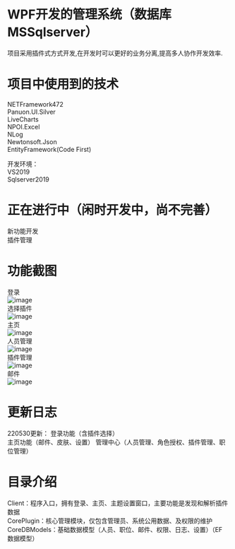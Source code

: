 ﻿
# WPF开发的管理系统（数据库MSSqlserver）

项目采用插件式方式开发,在开发时可以更好的业务分离,提高多人协作开发效率.  

# 项目中使用到的技术

NETFramework472  
Panuon.UI.Silver  
LiveCharts  
NPOI.Excel  
NLog  
Newtonsoft.Json  
EntityFramework(Code First)  

开发环境：  
VS2019  
Sqlserver2019  


# 正在进行中（闲时开发中，尚不完善）

新功能开发  
插件管理  

# 功能截图

登录  
![image](https://raw.githubusercontent.com/straw-git/WPFManager/master/%E6%95%88%E6%9E%9C%E5%9B%BE/%E7%99%BB%E5%BD%95.jpg)  
选择插件  
![image]( https://github.com/straw-git/WPFManager/blob/master/%E6%95%88%E6%9E%9C%E5%9B%BE/选择插件.jpg)  
主页  
![image]( https://github.com/straw-git/WPFManager/blob/master/%E6%95%88%E6%9E%9C%E5%9B%BE/主页.jpg)  
人员管理  
![image]( https://github.com/straw-git/WPFManager/blob/master/%E6%95%88%E6%9E%9C%E5%9B%BE/人员管理.jpg)  
插件管理  
![image]( https://github.com/straw-git/WPFManager/blob/master/%E6%95%88%E6%9E%9C%E5%9B%BE/插件管理.jpg)  
邮件  
![image]( https://github.com/straw-git/WPFManager/blob/master/%E6%95%88%E6%9E%9C%E5%9B%BE/邮件.jpg)  

# 更新日志

220530更新：
登录功能（含插件选择）  
主页功能（邮件、皮肤、设置）
管理中心（人员管理、角色授权、插件管理、职位管理）  

# 目录介绍
Client：程序入口，拥有登录、主页、主题设置窗口，主要功能是发现和解析插件数据  
CorePlugin：核心管理模块，仅包含管理员、系统公用数据、及权限的维护  
CoreDBModels：基础数据模型（人员、职位、邮件、权限、日志、设置）（EF 数据模型）  

